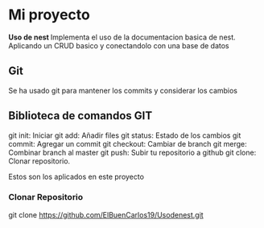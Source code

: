 # Mi proyecto

<p><strong> Uso de nest </strong> Implementa el uso de la documentacion basica de nest. Aplicando un CRUD basico y conectandolo con una base de datos</p>

## Git

<p>Se ha usado git para mantener los commits y considerar los cambios</p>

## Biblioteca de comandos GIT

<p>git init: Iniciar
git add: Añadir files
git status: Estado de los cambios
git commit: Agregar un commit
git checkout: Cambiar de branch
git merge: Combinar branch al master
git push: Subir tu repositorio a github
git clone: Clonar repositorio.

Estos son los aplicados en este proyecto</p>

### Clonar Repositorio

git clone https://github.com/ElBuenCarlos19/Usodenest.git
